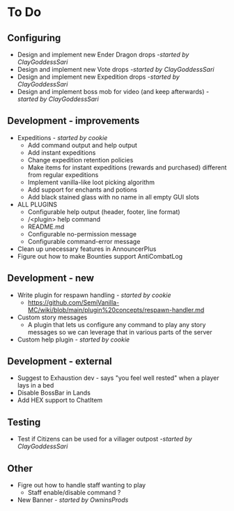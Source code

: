 # To Do

## Configuring

- Design and implement new Ender Dragon drops _-started by ClayGoddessSari_
- Design and implement new Vote drops _-started by ClayGoddessSari_
- Design and implement new Expedition drops _-started by ClayGoddessSari_
- Design and implement boss mob for video (and keep afterwards) _-started by ClayGoddessSari_

## Development - improvements

- Expeditions - _started by cookie_
    - Add command output and help output
    - Add instant expeditions
    - Change expedition retention policies
    - Make items for instant expeditions (rewards and purchased) different from regular expeditions
    - Implement vanilla-like loot picking algorithm
    - Add support for enchants and potions
    - Add black stained glass with no name in all empty GUI slots
- ALL PLUGINS
    - Configurable help output (header, footer, line format)
    - /\<plugin\> help command
    - README.md
    - Configurable no-permission message
    - Configurable command-error message
- Clean up unecessary features in AnnouncerPlus
- Figure out how to make Bounties support AntiCombatLog

## Development - new

- Write plugin for respawn handling _- started by cookie_
    - https://github.com/SemiVanilla-MC/wiki/blob/main/plugin%20concepts/respawn-handler.md
- Custom story messages
    - A plugin that lets us configure any command to play any story messages so we can leverage that in various parts of the server
- Custom help plugin _- started by cookie_

## Development - external

- Suggest to Exhaustion dev - says "you feel well rested" when a player lays in a bed
- Disable BossBar in Lands
- Add HEX support to ChatItem

## Testing

- Test if Citizens can be used for a villager outpost _-started by ClayGoddessSari_

## Other

- Figre out how to handle staff wanting to play
    - Staff enable/disable command ?
- New Banner _- started by OwninsProds_
